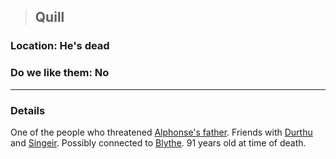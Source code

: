 >## Quill

### Location: He's dead

### Do we like them: No

***

### Details

One of the people who threatened [Alphonse's father](../PCs/Alphonse%20Steele.md#Family). Friends with [Durthu](Durthu.md) and [Singeir](Singeir.md). Possibly connected to [Blythe](Blythe.md). 91 years old at time of death.